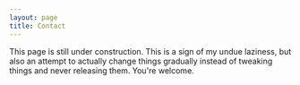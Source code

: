 ```yaml
---
layout: page
title: Contact
---
```


This page is still under construction. This is a sign of my undue laziness, but also an attempt to actually change things gradually instead of tweaking things and never releasing them. You're welcome.
